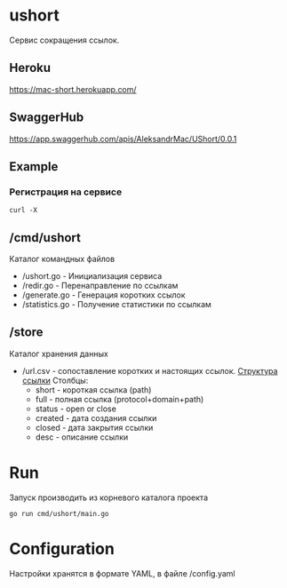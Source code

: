 # ushort
Сервис сокращения ссылок.

## Heroku
https://mac-short.herokuapp.com/

## SwaggerHub
https://app.swaggerhub.com/apis/AleksandrMac/UShort/0.0.1

## Example
### Регистрация на сервисе 
```
curl -X 
```

## /cmd/ushort
Каталог командных файлов
- /ushort.go - Инициализация сервиса
- /redir.go - Перенаправление по ссылкам
- /generate.go - Генерация коротких ссылок
- /statistics.go - Получение статистики по ссылкам
## /store
Каталог хранения данных 
- /url.csv - сопоставление коротких и настоящих ссылок. [Структура ссылки](https://www.bing.com/search?q=structure+url&qs=n&form=QBRE&sp=-1&pq=structur+url&sc=8-12&sk=&cvid=89E02D1A140744E7A56C3C79587A0D20) Столбцы:
    - short - короткая ссылка (path)
    - full - полная ссылка (protocol+domain+path)
    - status - open or close
    - created - дата создания ссылки
    - closed - дата закрытия ссылки
    - desc - описание ссылки
<!-- - /statistics.csv - исторя переходов по ссылкам. Столбцы:
    - url - короткая ссылка
    - datetime - дата/время перехода по ссылке -->
<!-- - /blacklist.csv - Список заблокированных сайтов. 
    - domain - домен подозрительного сайта
    - datetime - дата/время добавления в список
    - desc - причина добавления -->
<!-- - /warninglist.csv - список жалоб
    - domain - домен подозрительного сайта
    - full - страница с жалобой
    - desc - описание проблемы
    - datetime - дата/время добавления жалобы -->

# Run
Запуск производить из корневого каталога проекта

    go run cmd/ushort/main.go

# Configuration
Настройки хранятся в формате YAML, в файле /config.yaml
